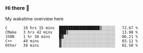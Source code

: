 ### Hi there 👋

<!--
**Jassy930/Jassy930** is a ✨ _special_ ✨ repository because its `README.md` (this file) appears on your GitHub profile.

Here are some ideas to get you started:

- 🔭 I’m currently working on ...
- 🌱 I’m currently learning ...
- 👯 I’m looking to collaborate on ...
- 🤔 I’m looking for help with ...
- 💬 Ask me about ...
- 📫 How to reach me: ...
- 😄 Pronouns: ...
- ⚡ Fun fact: ...
-->

My wakatime overview here
<!--START_SECTION:waka-->
```text
C       19 hrs 15 mins  ██████████████████▒░░░░░░   72.67 % 
CMake   3 hrs 42 mins   ███▒░░░░░░░░░░░░░░░░░░░░░   13.98 % 
JSON    1 hr 38 mins    █▓░░░░░░░░░░░░░░░░░░░░░░░   06.21 % 
C++     49 mins         ▓░░░░░░░░░░░░░░░░░░░░░░░░   03.12 % 
Other   39 mins         ▓░░░░░░░░░░░░░░░░░░░░░░░░   02.50 % 
```
<!--END_SECTION:waka-->

